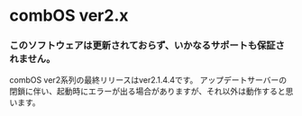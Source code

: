 # combOS ver2.x
### このソフトウェアは更新されておらず、いかなるサポートも保証されません。
combOS ver2系列の最終リリースはver2.1.4.4です。
アップデートサーバーの閉鎖に伴い、起動時にエラーが出る場合がありますが、それ以外は動作すると思います。
